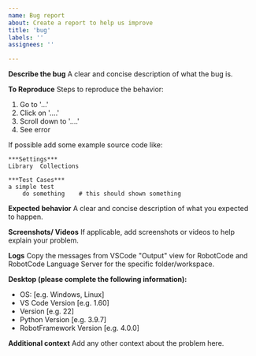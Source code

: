 ```yaml
---
name: Bug report
about: Create a report to help us improve
title: 'bug'
labels: ''
assignees: ''

---
```


**Describe the bug**
A clear and concise description of what the bug is.

**To Reproduce**
Steps to reproduce the behavior:
1. Go to '...'
2. Click on '....'
3. Scroll down to '....'
4. See error

If possible add some example source code like:
```robotframework
***Settings***
Library  Collections

***Test Cases***
a simple test
    do something    # this should shown something
```

**Expected behavior**
A clear and concise description of what you expected to happen.

**Screenshots/ Videos**
If applicable, add screenshots or videos to help explain your problem.

**Logs**
Copy the messages from VSCode "Output" view for RobotCode and RobotCode Language Server for the specific folder/workspace.

**Desktop (please complete the following information):**
- OS: [e.g. Windows, Linux]
- VS Code Version [e.g. 1.60]
- Version [e.g. 22]
- Python Version [e.g. 3.9.7]
- RobotFramework Version [e.g. 4.0.0]

**Additional context**
Add any other context about the problem here.

